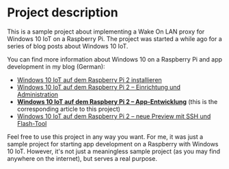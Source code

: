 # Project description

This is a sample project about implementing a Wake On LAN proxy for Windows 10 IoT on a Raspberry Pi.
The project was started a while ago for a series of blog posts about Windows 10 IoT.

You can find more information about Windows 10 on a Raspberry Pi and app development in my blog (German):

* [Windows 10 IoT auf dem Raspberry Pi 2 installieren](https://decatec.de/raspberry-pi/windows-10-iot-auf-dem-raspberry-pi-2-installieren/)
* [Windows 10 IoT auf dem Raspberry Pi 2 – Einrichtung und Administration](https://decatec.de/raspberry-pi/windows-10-iot-auf-dem-raspberry-pi-2-einrichtung-und-administration/)
* **[Windows 10 IoT auf dem Raspbery Pi 2 – App-Entwicklung](https://decatec.de/raspberry-pi/windows-10-iot-auf-dem-raspbery-pi-2-app-entwicklung/)** (this is the corresponding article to this project)
* [Windows 10 IoT auf dem Raspberry Pi 2 – neue Preview mit SSH und Flash-Tool](https://decatec.de/raspberry-pi/windows-10-iot-auf-dem-raspberry-pi-2-neue-preview-mit-ssh-und-flash-tool/)

Feel free to use this project in any way you want. For me, it was just a sample project for starting app development on a Raspberry with Windows 10 IoT. However, it's not just a meaningless sample project (as you may find anywhere on the internet), but serves a real purpose.
